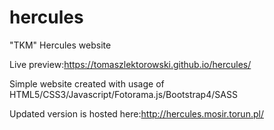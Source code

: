 # hercules
"TKM" Hercules website

Live preview:https://tomaszlektorowski.github.io/hercules/

Simple website created with usage of HTML5/CSS3/Javascript/Fotorama.js/Bootstrap4/SASS

Updated version is hosted here:http://hercules.mosir.torun.pl/
